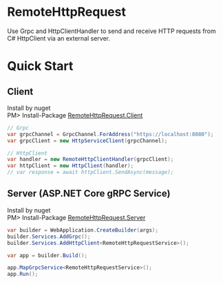 # RemoteHttpRequest
Use Grpc and HttpClientHandler to send and receive HTTP requests from C# HttpClient via an external server.

# Quick Start

## Client
Install by nuget  
PM> Install-Package [RemoteHttpRequest.Client](https://www.nuget.org/packages/RemoteHttpRequest.Client/)
```csharp
// Grpc
var grpcChannel = GrpcChannel.ForAddress("https://localhost:8080");
var grpcClient = new HttpServiceClient(grpcChannel);

// HttpClient
var handler = new RemoteHttpClientHandler(grpcClient);
var httpClient = new HttpClient(handler);
// var response = await httpClient.SendAsync(message);
```

## Server (ASP.NET Core gRPC Service)
Install by nuget  
PM> Install-Package [RemoteHttpRequest.Server](https://www.nuget.org/packages/RemoteHttpRequest.Server/)

```csharp
var builder = WebApplication.CreateBuilder(args);
builder.Services.AddGrpc();
builder.Services.AddHttpClient<RemoteHttpRequestService>();

var app = builder.Build();

app.MapGrpcService<RemoteHttpRequestService>();
app.Run();
```
